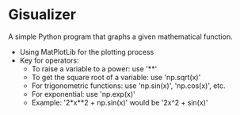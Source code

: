 # Gisualizer
 A simple Python program that graphs a given mathematical function.
  - Using MatPlotLib for the plotting process
  - Key for operators:
    - To raise a variable to a power: use '**'
    - To get the square root of a variable: use 'np.sqrt(x)'
    - For trigonometric functions: use 'np.sin(x)', 'np.cos(x)', etc.
    - For exponential: use 'np.exp(x)'
    - Example: '2*x**2 + np.sin(x)' would be '2x^2 + sin(x)'
